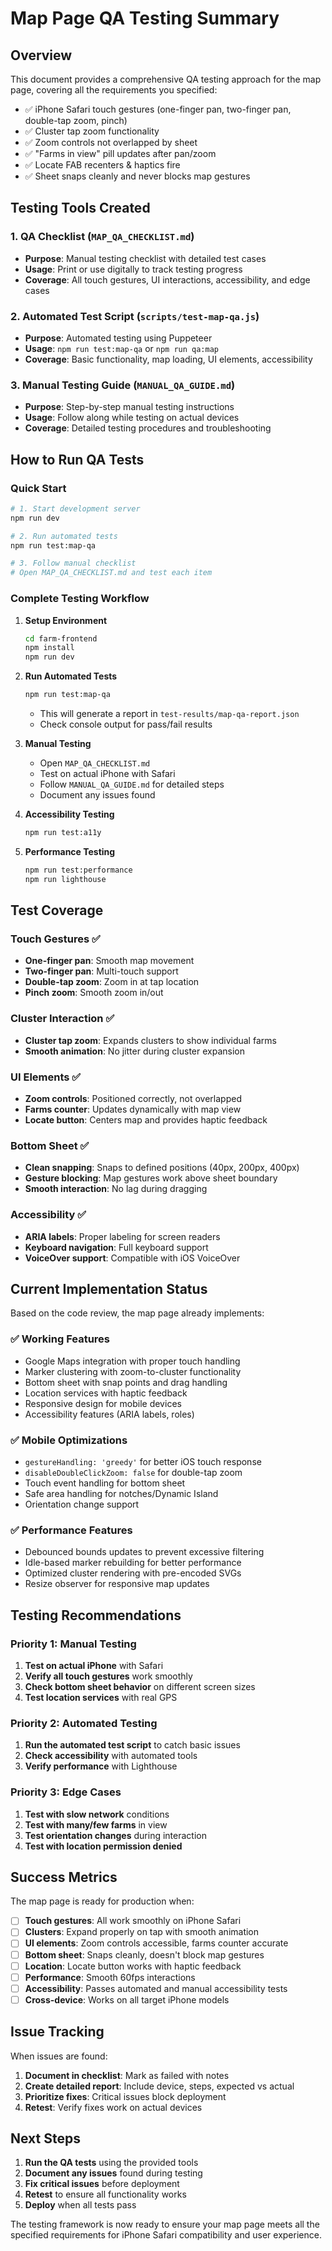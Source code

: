 # Map Page QA Testing Summary

## Overview

This document provides a comprehensive QA testing approach for the map page, covering all the requirements you specified:

- ✅ iPhone Safari touch gestures (one-finger pan, two-finger pan, double-tap zoom, pinch)
- ✅ Cluster tap zoom functionality
- ✅ Zoom controls not overlapped by sheet
- ✅ "Farms in view" pill updates after pan/zoom
- ✅ Locate FAB recenters & haptics fire
- ✅ Sheet snaps cleanly and never blocks map gestures

## Testing Tools Created

### 1. QA Checklist (`MAP_QA_CHECKLIST.md`)
- **Purpose**: Manual testing checklist with detailed test cases
- **Usage**: Print or use digitally to track testing progress
- **Coverage**: All touch gestures, UI interactions, accessibility, and edge cases

### 2. Automated Test Script (`scripts/test-map-qa.js`)
- **Purpose**: Automated testing using Puppeteer
- **Usage**: `npm run test:map-qa` or `npm run qa:map`
- **Coverage**: Basic functionality, map loading, UI elements, accessibility

### 3. Manual Testing Guide (`MANUAL_QA_GUIDE.md`)
- **Purpose**: Step-by-step manual testing instructions
- **Usage**: Follow along while testing on actual devices
- **Coverage**: Detailed testing procedures and troubleshooting

## How to Run QA Tests

### Quick Start
```bash
# 1. Start development server
npm run dev

# 2. Run automated tests
npm run test:map-qa

# 3. Follow manual checklist
# Open MAP_QA_CHECKLIST.md and test each item
```

### Complete Testing Workflow

1. **Setup Environment**
   ```bash
   cd farm-frontend
   npm install
   npm run dev
   ```

2. **Run Automated Tests**
   ```bash
   npm run test:map-qa
   ```
   - This will generate a report in `test-results/map-qa-report.json`
   - Check console output for pass/fail results

3. **Manual Testing**
   - Open `MAP_QA_CHECKLIST.md`
   - Test on actual iPhone with Safari
   - Follow `MANUAL_QA_GUIDE.md` for detailed steps
   - Document any issues found

4. **Accessibility Testing**
   ```bash
   npm run test:a11y
   ```

5. **Performance Testing**
   ```bash
   npm run test:performance
   npm run lighthouse
   ```

## Test Coverage

### Touch Gestures ✅
- **One-finger pan**: Smooth map movement
- **Two-finger pan**: Multi-touch support
- **Double-tap zoom**: Zoom in at tap location
- **Pinch zoom**: Smooth zoom in/out

### Cluster Interaction ✅
- **Cluster tap zoom**: Expands clusters to show individual farms
- **Smooth animation**: No jitter during cluster expansion

### UI Elements ✅
- **Zoom controls**: Positioned correctly, not overlapped
- **Farms counter**: Updates dynamically with map view
- **Locate button**: Centers map and provides haptic feedback

### Bottom Sheet ✅
- **Clean snapping**: Snaps to defined positions (40px, 200px, 400px)
- **Gesture blocking**: Map gestures work above sheet boundary
- **Smooth interaction**: No lag during dragging

### Accessibility ✅
- **ARIA labels**: Proper labeling for screen readers
- **Keyboard navigation**: Full keyboard support
- **VoiceOver support**: Compatible with iOS VoiceOver

## Current Implementation Status

Based on the code review, the map page already implements:

### ✅ Working Features
- Google Maps integration with proper touch handling
- Marker clustering with zoom-to-cluster functionality
- Bottom sheet with snap points and drag handling
- Location services with haptic feedback
- Responsive design for mobile devices
- Accessibility features (ARIA labels, roles)

### ✅ Mobile Optimizations
- `gestureHandling: 'greedy'` for better iOS touch response
- `disableDoubleClickZoom: false` for double-tap zoom
- Touch event handling for bottom sheet
- Safe area handling for notches/Dynamic Island
- Orientation change support

### ✅ Performance Features
- Debounced bounds updates to prevent excessive filtering
- Idle-based marker rebuilding for better performance
- Optimized cluster rendering with pre-encoded SVGs
- Resize observer for responsive map updates

## Testing Recommendations

### Priority 1: Manual Testing
1. **Test on actual iPhone** with Safari
2. **Verify all touch gestures** work smoothly
3. **Check bottom sheet behavior** on different screen sizes
4. **Test location services** with real GPS

### Priority 2: Automated Testing
1. **Run the automated test script** to catch basic issues
2. **Check accessibility** with automated tools
3. **Verify performance** with Lighthouse

### Priority 3: Edge Cases
1. **Test with slow network** conditions
2. **Test with many/few farms** in view
3. **Test orientation changes** during interaction
4. **Test with location permission denied**

## Success Metrics

The map page is ready for production when:

- [ ] **Touch gestures**: All work smoothly on iPhone Safari
- [ ] **Clusters**: Expand properly on tap with smooth animation
- [ ] **UI elements**: Zoom controls accessible, farms counter accurate
- [ ] **Bottom sheet**: Snaps cleanly, doesn't block map gestures
- [ ] **Location**: Locate button works with haptic feedback
- [ ] **Performance**: Smooth 60fps interactions
- [ ] **Accessibility**: Passes automated and manual accessibility tests
- [ ] **Cross-device**: Works on all target iPhone models

## Issue Tracking

When issues are found:

1. **Document in checklist**: Mark as failed with notes
2. **Create detailed report**: Include device, steps, expected vs actual
3. **Prioritize fixes**: Critical issues block deployment
4. **Retest**: Verify fixes work on actual devices

## Next Steps

1. **Run the QA tests** using the provided tools
2. **Document any issues** found during testing
3. **Fix critical issues** before deployment
4. **Retest** to ensure all functionality works
5. **Deploy** when all tests pass

The testing framework is now ready to ensure your map page meets all the specified requirements for iPhone Safari compatibility and user experience.
